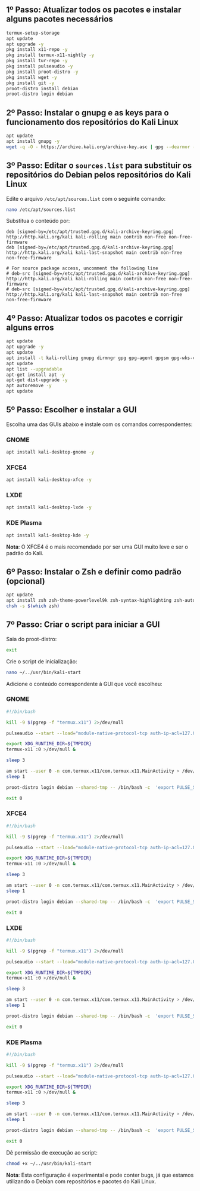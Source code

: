 
## 1º Passo: Atualizar todos os pacotes e instalar alguns pacotes necessários

```sh
termux-setup-storage
apt update
apt upgrade -y
pkg install x11-repo -y
pkg install termux-x11-nightly -y
pkg install tur-repo -y
pkg install pulseaudio -y
pkg install proot-distro -y
pkg install wget -y
pkg install git -y
proot-distro install debian
proot-distro login debian
```

## 2º Passo: Instalar o gnupg e as keys para o funcionamento dos repositórios do Kali Linux

```sh
apt update
apt install gnupg -y
wget -q -O - https://archive.kali.org/archive-key.asc | gpg --dearmor -o /etc/apt/trusted.gpg.d/kali-archive-keyring.gpg
```

## 3º Passo: Editar o `sources.list` para substituir os repositórios do Debian pelos repositórios do Kali Linux

Edite o arquivo `/etc/apt/sources.list` com o seguinte comando:
```sh
nano /etc/apt/sources.list
```

Substitua o conteúdo por:
```
deb [signed-by=/etc/apt/trusted.gpg.d/kali-archive-keyring.gpg] http://http.kali.org/kali kali-rolling main contrib non-free non-free-firmware
deb [signed-by=/etc/apt/trusted.gpg.d/kali-archive-keyring.gpg] http://http.kali.org/kali kali-last-snapshot main contrib non-free non-free-firmware

# For source package access, uncomment the following line
# deb-src [signed-by=/etc/apt/trusted.gpg.d/kali-archive-keyring.gpg] http://http.kali.org/kali kali-rolling main contrib non-free non-free-firmware
# deb-src [signed-by=/etc/apt/trusted.gpg.d/kali-archive-keyring.gpg] http://http.kali.org/kali kali-last-snapshot main contrib non-free non-free-firmware
```

## 4º Passo: Atualizar todos os pacotes e corrigir alguns erros

```sh
apt update
apt upgrade -y
apt update
apt install -t kali-rolling gnupg dirmngr gpg gpg-agent gpgsm gpg-wks-client -y
apt update
apt list --upgradable
apt-get install apt -y
apt-get dist-upgrade -y
apt autoremove -y
apt update
```

## 5º Passo: Escolher e instalar a GUI

Escolha uma das GUIs abaixo e instale com os comandos correspondentes:

### GNOME
```sh
apt install kali-desktop-gnome -y
```

### XFCE4
```sh
apt install kali-desktop-xfce -y
```

### LXDE
```sh
apt install kali-desktop-lxde -y
```

### KDE Plasma
```sh
apt install kali-desktop-kde -y
```

**Nota**: O XFCE4 é o mais recomendado por ser uma GUI muito leve e ser o padrão do Kali.

## 6º Passo: Instalar o Zsh e definir como padrão (opcional)

```sh
apt update
apt install zsh zsh-theme-powerlevel9k zsh-syntax-highlighting zsh-autosuggestions fonts-powerline -y
chsh -s $(which zsh)
```

## 7º Passo: Criar o script para iniciar a GUI

Saia do proot-distro:
```sh
exit
```

Crie o script de inicialização:
```sh
nano ~/../usr/bin/kali-start
```

Adicione o conteúdo correspondente à GUI que você escolheu:

### GNOME
```sh
#!/bin/bash

kill -9 $(pgrep -f "termux.x11") 2>/dev/null

pulseaudio --start --load="module-native-protocol-tcp auth-ip-acl=127.0.0.1 auth-anonymous=1" --exit-idle-time=-1

export XDG_RUNTIME_DIR=${TMPDIR}
termux-x11 :0 >/dev/null &

sleep 3

am start --user 0 -n com.termux.x11/com.termux.x11.MainActivity > /dev/null 2>&1
sleep 1

proot-distro login debian --shared-tmp -- /bin/bash -c  'export PULSE_SERVER=127.0.0.1 && export XDG_RUNTIME_DIR=${TMPDIR} && service dbus start && su - kali -c "env DISPLAY=:0 gnome-shell --x11"'

exit 0
```

### XFCE4
```sh
#!/bin/bash

kill -9 $(pgrep -f "termux.x11") 2>/dev/null

pulseaudio --start --load="module-native-protocol-tcp auth-ip-acl=127.0.0.1 auth-anonymous=1" --exit-idle-time=-1

export XDG_RUNTIME_DIR=${TMPDIR}
termux-x11 :0 >/dev/null &

sleep 3

am start --user 0 -n com.termux.x11/com.termux.x11.MainActivity > /dev/null 2>&1
sleep 1

proot-distro login debian --shared-tmp -- /bin/bash -c  'export PULSE_SERVER=127.0.0.1 && export XDG_RUNTIME_DIR=${TMPDIR} && service dbus start && su - kali -c "env DISPLAY=:0 startxfce4"'

exit 0
```

### LXDE
```sh
#!/bin/bash

kill -9 $(pgrep -f "termux.x11") 2>/dev/null

pulseaudio --start --load="module-native-protocol-tcp auth-ip-acl=127.0.0.1 auth-anonymous=1" --exit-idle-time=-1

export XDG_RUNTIME_DIR=${TMPDIR}
termux-x11 :0 >/dev/null &

sleep 3

am start --user 0 -n com.termux.x11/com.termux.x11.MainActivity > /dev/null 2>&1
sleep 1

proot-distro login debian --shared-tmp -- /bin/bash -c  'export PULSE_SERVER=127.0.0.1 && export XDG_RUNTIME_DIR=${TMPDIR} && service dbus start && su - kali -c "env DISPLAY=:0 startlxde"'

exit 0
```

### KDE Plasma
```sh
#!/bin/bash

kill -9 $(pgrep -f "termux.x11") 2>/dev/null

pulseaudio --start --load="module-native-protocol-tcp auth-ip-acl=127.0.0.1 auth-anonymous=1" --exit-idle-time=-1

export XDG_RUNTIME_DIR=${TMPDIR}
termux-x11 :0 >/dev/null &

sleep 3

am start --user 0 -n com.termux.x11/com.termux.x11.MainActivity > /dev/null 2>&1
sleep 1

proot-distro login debian --shared-tmp -- /bin/bash -c  'export PULSE_SERVER=127.0.0.1 && export XDG_RUNTIME_DIR=${TMPDIR} && service dbus start && su - kali -c "env DISPLAY=:0 startplasma-x11"'

exit 0
```

Dê permissão de execução ao script:
```sh
chmod +x ~/../usr/bin/kali-start
```

**Nota**: Esta configuração é experimental e pode conter bugs, já que estamos utilizando o Debian com repositórios e pacotes do Kali Linux.
